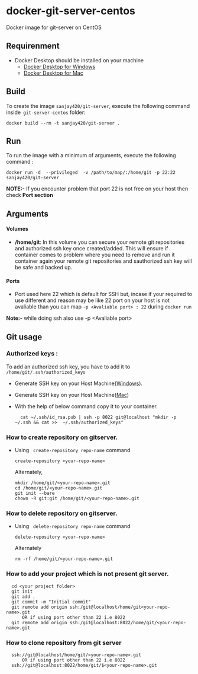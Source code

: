 # docker-git-server-centos

Docker image for git-server on CentOS

## Requirenment 
* Docker Desktop should be installed on your machine
  * [Docker Desktop for Windows](https://hub.docker.com/editions/community/docker-ce-desktop-windows)
  * [Docker Desktop for Mac](https://hub.docker.com/editions/community/docker-ce-desktop-mac)

## Build

To create the image `sanjay420/git-server`, execute the following command inside` git-server-centos` folder:

    docker build --rm -t sanjay420/git-server .
  
## Run

To run the image with a minimum of arguments, execute the following command :

    docker run -d  --privileged  -v /path/to/map/:/home/git -p 22:22 sanjay420/git-server
  **NOTE:-** If you encounter problem that port 22 is not free on your host then check **Port section** 

## Arguments

#### Volumes

* **/home/git**: In this volume you can secure your remote git repositories and authorized ssh key once created/added. This will ensure if container comes to problem where you need to remove and run it container again your remote git repositories and sauthorized ssh key will be safe and backed up.

#### Ports
* Port used here 22 which is default for SSH but, incase if your required to use different and reason may be like 22 port on your host is not avaliable than you can map `-p <Avaliable port> : 22` during `docker run`

**Note:-** while doing ssh also use -p <Avaliable port\>

## Git usage

### Authorized keys : 
To add an authorized ssh key, you have to add it to `/home/git/.ssh/authorized_keys` 
  * Generate SSH key on your Host Machine([Windows](https://www.ssh.com/ssh/putty/windows/puttygen)).
  * Generate SSH key on your Host Machine([Mac](https://docs.joyent.com/public-cloud/getting-started/ssh-keys/generating-an-ssh-key-manually/manually-generating-your-ssh-key-in-mac-os-x))
  * With the help of below command copy it to your container.

          cat ~/.ssh/id_rsa.pub | ssh -p 8022 git@localhost "mkdir -p ~/.ssh && cat >>  ~/.ssh/authorized_keys"

### How to create repository on gitserver.
  * Using ` create-repository repo-name` command
    
        create-repository <your-repo-name>
      Alternately,

        mkdir /home/git/<your-repo-name>.git
        cd /home/git/<your-repo-name>.git
        git init --bare
        chown -R git:git /home/git/<your-repo-name>.git
### How to delete repository on gitserver.
  * Using ` delete-repository repo-name` command
    
        delete-repository <your-repo-name>
      Alternately 
            
        rm -rf /home/git/<your-repo-name>.git

### How to add your project which is not present git server.

      cd <your project folder>
      git init
      git add .
      git commit -m "Initial commit"
      git remote add origin ssh:/git@localhost/home/git<your-repo-name>.git
          OR if using port other than 22 i.e 8022
      git remote add origin ssh:/git@localhost:8022/home/git/<your-repo-name>.git
  
### How to clone repository from git server

      ssh://git@localhost/home/git/<your-repo-name>.git
          OR if using port other than 22 i.e 8022
      ssh://git@localhost:8022/home/git/$<your-repo-name>.git
       